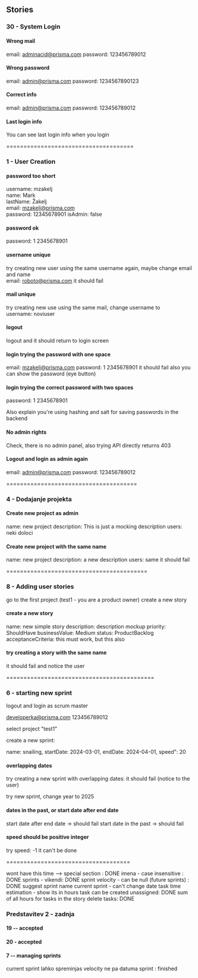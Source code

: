 ## Stories

### 30 - System Login

#### Wrong mail
email: adminacid@prisma.com 
password: 123456789012

#### Wrong password
email: admin@prisma.com 
password: 1234567890123

#### Correct info
email: admin@prisma.com 
password: 123456789012  

#### Last login info
You can see last login info when you login

=====================================
### 1 - User Creation

#### password too short
username: mzakelj  
name: Mark  
lastName: Žakelj  
email: mzakelj@prisma.com   
password: 12345678901
isAdmin: false  

#### password ok
password: 1  2345678901

#### username unique
try creating new user using the same username again, maybe change email and name    
email: roboto@prisma.com
it should fail

#### mail unique
try creating new use using the same mail, change username to    
username: noviuser

#### logout
logout and it should return to login screen

#### login trying the password with one space
email: mzakelj@prisma.com
password: 1 2345678901
it should fail
also you can show the password (eye button)

#### login trying the correct password with two spaces
password: 1  2345678901

Also explain you're using hashing and salt for saving passwords in the backend

#### No admin rights
Check, there is no admin panel, also trying API directly returns 403

#### Logout and login as admin again
email: admin@prisma.com 
password: 123456789012

======================================

### 4 - Dodajanje projekta

#### Create new project as admin
name: new project
description: This is just a mocking description
users: neki doloci

#### Create new project with the same name
name: new project
description: a new description
users: same
it should fail

=========================================
### 8 - Adding user stories

go to the first project (test1 - you are a product owner)
create a new story

#### create a new story
name: new simple story
description: description mockup
priority: ShouldHave
businessValue: Medium
status: ProductBacklog
acceptanceCriteria: this must work, but this also

#### try creating a story with the same name
it should fail and notice the user

===========================================
### 6 - starting new sprint
logout and login as scrum master

developerka@prisma.com
123456789012

select project "test1"

create a new sprint:

name: snailing,
startDate: 2024-03-01,
endDate: 2024-04-01,
speed": 20

#### overlapping dates
try creating a new sprint with overlapping dates:
it should fail (notice to the user)

try new sprint, change year to 2025

#### dates in the past, or start date after end date
start date after end date -> should fail
start date in the past -> should fail

#### speed should be positive integer
try
speed: -1
it can't be done

====================================
<!-- ### 14 - adding tasks to user stories
select first project, the first story and assign a new task

description: false description,
timeEstimation: PT10H,
status: Unassigned -->


wont have this time --> special section : DONE
imena - case insensitive : DONE
sprints - vikendi: DONE
sprint velocity - can be null (future sprints) : DONE
suggest sprint name
current sprint - can't change date
task time estimation - show its in hours
task can be created unassigned: DONE
sum of all hours for tasks in the story
delete tasks: DONE

### Predstavitev 2 - zadnja

#### 19 -- accepted

#### 20 - accepted

#### 7 -- managing sprints
current sprint lahko spreminjas velocity ne pa datuma
sprint : finished






